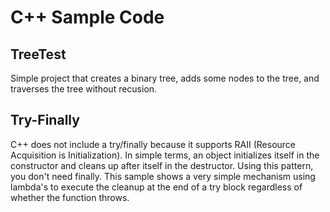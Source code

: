 # C++ Sample Code

## TreeTest
Simple project that creates a binary tree, adds some nodes to the tree, and traverses the tree without recusion.

## Try-Finally
C++ does not include a try/finally because it supports RAII (Resource Acquisition is Initialization). In simple terms, an object
initializes itself in the constructor and cleans up after itself in the destructor. Using this pattern, you don't need finally.
This sample shows a very simple mechanism using lambda's to execute the cleanup at the end of a try block regardless of whether
the function throws.
